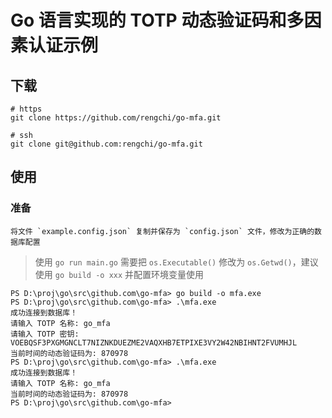 # Go 语言实现的 TOTP 动态验证码和多因素认证示例

## 下载

```
# https
git clone https://github.com/rengchi/go-mfa.git

# ssh
git clone git@github.com:rengchi/go-mfa.git
```

## 使用

### 准备

```
将文件 `example.config.json` 复制并保存为 `config.json` 文件，修改为正确的数据库配置
```

> 使用 `go run main.go` 需要把 `os.Executable()` 修改为 `os.Getwd()`，建议使用 `go build -o xxx` 并配置环境变量使用

```
PS D:\proj\go\src\github.com\go-mfa> go build -o mfa.exe
PS D:\proj\go\src\github.com\go-mfa> .\mfa.exe
成功连接到数据库！
请输入 TOTP 名称: go_mfa
请输入 TOTP 密钥: VOEBQSF3PXGMGNCLT7NIZNKDUEZME2VAQXHB7ETPIXE3VY2W42NBIHNT2FVUMHJL
当前时间的动态验证码为: 870978
PS D:\proj\go\src\github.com\go-mfa> .\mfa.exe
成功连接到数据库！
请输入 TOTP 名称: go_mfa
当前时间的动态验证码为: 870978
PS D:\proj\go\src\github.com\go-mfa>
```
